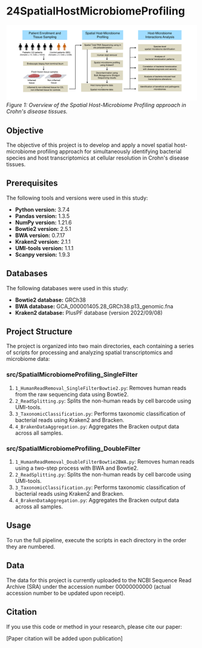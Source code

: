 # 24SpatialHostMicrobiomeProfiling

![Spatial Host-Microbiome Profiling Overview](docs/figure_readme.png)
*Figure 1: Overview of the Spatial Host-Microbiome Profiling approach in Crohn's disease tissues.*

## Objective

The objective of this project is to develop and apply a novel spatial host-microbiome profiling approach for simultaneously identifying bacterial species and host transcriptomics at cellular resolution in Crohn's disease tissues.

## Prerequisites

The following tools and versions were used in this study:

* **Python version:** 3.7.4
* **Pandas version:** 1.3.5
* **NumPy version:** 1.21.6
* **Bowtie2 version:** 2.5.1
* **BWA version:** 0.7.17
* **Kraken2 version:** 2.1.1
* **UMI-tools version:** 1.1.1
* **Scanpy version:** 1.9.3

## Databases

The following databases were used in this study:

* **Bowtie2 database:** GRCh38
* **BWA database:** GCA_000001405.28_GRCh38.p13_genomic.fna
* **Kraken2 database:** PlusPF database (version 2022/09/08)

## Project Structure

The project is organized into two main directories, each containing a series of scripts for processing and analyzing spatial transcriptomics and microbiome data:

### src/SpatialMicrobiomeProfiling_SingleFilter

1. `1_HumanReadRemoval_SingleFilterBowtie2.py`: Removes human reads from the raw sequencing data using Bowtie2.
2. `2_ReadSplitting.py`: Splits the non-human reads by cell barcode using UMI-tools.
3. `3_TaxonomicClassification.py`: Performs taxonomic classification of bacterial reads using Kraken2 and Bracken.
4. `4_BrakenDataAggregation.py`: Aggregates the Bracken output data across all samples.

### src/SpatialMicrobiomeProfiling_DoubleFilter

1. `1_HumanReadRemoval_DoubleFilterBowtie2BWA.py`: Removes human reads using a two-step process with BWA and Bowtie2.
2. `2_ReadSplitting.py`: Splits the non-human reads by cell barcode using UMI-tools.
3. `3_TaxonomicClassification.py`: Performs taxonomic classification of bacterial reads using Kraken2 and Bracken.
4. `4_BrakenDataAggregation.py`: Aggregates the Bracken output data across all samples.

## Usage

To run the full pipeline, execute the scripts in each directory in the order they are numbered.

## Data

The data for this project is currently uploaded to the NCBI Sequence Read Archive (SRA) under the accession number 00000000000 (actual accession number to be updated upon receipt).

## Citation

If you use this code or method in your research, please cite our paper:

[Paper citation will be added upon publication]